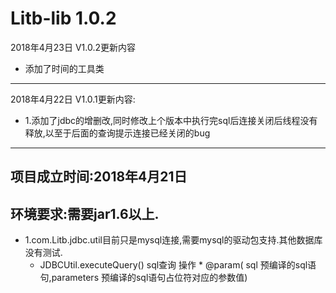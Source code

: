 # Litb-lib 1.0.2
2018年4月23日	V1.0.2更新内容  
* 添加了时间的工具类
-------------------------------
2018年4月22日		V1.0.1更新内容:  
* 1.添加了jdbc的增删改,同时修改上个版本中执行完sql后连接关闭后线程没有释放,以至于后面的查询提示连接已经关闭的bug
-------------------------------
项目成立时间:2018年4月21日      
-------------------------------
环境要求:需要jar1.6以上.
-------------------------------
* 1.com.Litb.jdbc.util目前只是mysql连接,需要mysql的驱动包支持.其他数据库没有测试.
	* JDBCUtil.executeQuery()   sql查询 操作   * @param( sql	预编译的sql语句,parameters	预编译的sql语句占位符对应的参数值)
